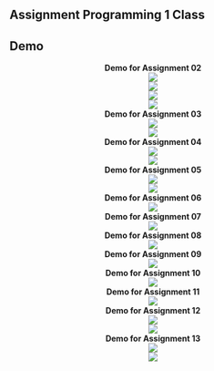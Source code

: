 ## Assignment Programming 1 Class

## Demo
<p align="center">
    <b>Demo for Assignment 02</b><br>
    <img src="https://github.com/wahyukusumo/Programming_1/blob/main/docs/2.1.gif?raw=true" /><br>
    <img src="https://github.com/wahyukusumo/Programming_1/blob/main/docs/2.2.gif?raw=true" /><br>
    <img src="https://github.com/wahyukusumo/Programming_1/blob/main/docs/2.3.gif?raw=true" /><br>
    <img src="https://github.com/wahyukusumo/Programming_1/blob/main/docs/2.4.gif?raw=true" /><br>
    <b>Demo for Assignment 03</b><br>
    <img src="https://github.com/wahyukusumo/Programming_1/blob/main/docs/3.1.gif?raw=true" /><br>
    <img src="https://github.com/wahyukusumo/Programming_1/blob/main/docs/3.2.gif?raw=true" /><br>
    <b>Demo for Assignment 04</b><br>
    <img src="https://github.com/wahyukusumo/Programming_1/blob/main/docs/4.1.gif?raw=true" /><br>
    <img src="https://github.com/wahyukusumo/Programming_1/blob/main/docs/4.2.gif?raw=true" /><br>
    <b>Demo for Assignment 05</b><br>
    <img src="https://github.com/wahyukusumo/Programming_1/blob/main/docs/5.1.gif?raw=true" /><br>
    <img src="https://github.com/wahyukusumo/Programming_1/blob/main/docs/5.2.gif?raw=true" /><br>
    <b>Demo for Assignment 06</b><br>
    <img src="https://github.com/wahyukusumo/Programming_1/blob/main/docs/6.gif?raw=true" /><br>
    <b>Demo for Assignment 07</b><br>
    <img src="https://github.com/wahyukusumo/Programming_1/blob/main/docs/7.gif?raw=true" /><br>
    <b>Demo for Assignment 08</b><br>
    <img src="https://github.com/wahyukusumo/Programming_1/blob/main/docs/8.gif?raw=true" /><br>
    <b>Demo for Assignment 09</b><br>
    <img src="https://github.com/wahyukusumo/Programming_1/blob/main/docs/9.gif?raw=true" /><br>
    <b>Demo for Assignment 10</b><br>
    <img src="https://github.com/wahyukusumo/Programming_1/blob/main/docs/10.gif?raw=true" /><br>
    <b>Demo for Assignment 11</b><br>
    <img src="https://github.com/wahyukusumo/Programming_1/blob/main/docs/11.gif?raw=true" /><br>
    <b>Demo for Assignment 12</b><br>
    <img src="https://github.com/wahyukusumo/Programming_1/blob/main/docs12.1.gif?raw=true" /><br>
    <img src="https://github.com/wahyukusumo/Programming_1/blob/main/docs12.2.gif?raw=true" /><br>
    <b>Demo for Assignment 13</b><br>
    <img src="https://github.com/wahyukusumo/Programming_1/blob/main/docs/13.1.gif?raw=true" /><br>
    <img src="https://github.com/wahyukusumo/Programming_1/blob/main/docs/13.2.gif?raw=true" /><br>
</p>